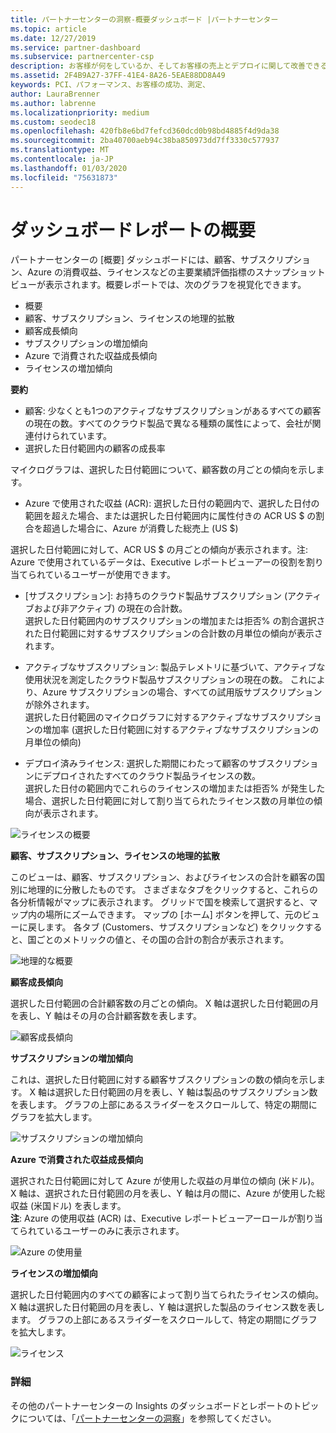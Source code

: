 ```yaml
---
title: パートナーセンターの洞察-概要ダッシュボード |パートナーセンター
ms.topic: article
ms.date: 12/27/2019
ms.service: partner-dashboard
ms.subservice: partnercenter-csp
description: お客様が何をしているか、そしてお客様の売上とデプロイに関して改善できる場所を正確に確認できます
ms.assetid: 2F4B9A27-37FF-41E4-8A26-5EAE88DD8A49
keywords: PCI、パフォーマンス、お客様の成功、測定、
author: LauraBrenner
ms.author: labrenne
ms.localizationpriority: medium
ms.custom: seodec18
ms.openlocfilehash: 420fb8e6bd7fefcd360dcd0b98bd4885f4d9da38
ms.sourcegitcommit: 2ba40700aeb94c38ba850973dd7ff3330c577937
ms.translationtype: MT
ms.contentlocale: ja-JP
ms.lasthandoff: 01/03/2020
ms.locfileid: "75631873"
---
```

# <a name="overview-dashboard-reports"></a>ダッシュボードレポートの概要 
 
パートナーセンターの [概要] ダッシュボードには、顧客、サブスクリプション、Azure の消費収益、ライセンスなどの主要業績評価指標のスナップショットビューが表示されます。概要レポートでは、次のグラフを視覚化できます。 

- 概要  
- 顧客、サブスクリプション、ライセンスの地理的拡散  
- 顧客成長傾向 
- サブスクリプションの増加傾向 
- Azure で消費された収益成長傾向 
- ライセンスの増加傾向 

**要約**

- 顧客: 少なくとも1つのアクティブなサブスクリプションがあるすべての顧客の現在の数。すべてのクラウド製品で異なる種類の属性によって、会社が関連付けられています。 
- 選択した日付範囲内の顧客の成長率 

マイクログラフは、選択した日付範囲について、顧客数の月ごとの傾向を示します。 

 
- Azure で使用された収益 (ACR): 選択した日付の範囲内で、選択した日付の範囲を超えた場合、または選択した日付範囲内に属性付きの ACR US $ の割合を超過した場合に、Azure が消費した総売上 (US $)

選択した日付範囲に対して、ACR US $ の月ごとの傾向が表示されます。注: Azure で使用されているデータは、Executive レポートビューアーの役割を割り当てられているユーザーが使用できます。 
 
- [サブスクリプション]: お持ちのクラウド製品サブスクリプション (アクティブおよび非アクティブ) の現在の合計数。  
選択した日付範囲内のサブスクリプションの増加または拒否% の割合選択された日付範囲に対するサブスクリプションの合計数の月単位の傾向が表示されます。 
 
- アクティブなサブスクリプション: 製品テレメトリに基づいて、アクティブな使用状況を測定したクラウド製品サブスクリプションの現在の数。 これにより、Azure サブスクリプションの場合、すべての試用版サブスクリプションが除外されます。  
選択した日付範囲のマイクログラフに対するアクティブなサブスクリプションの増加率 (選択した日付範囲に対するアクティブなサブスクリプションの月単位の傾向) 
 
- デプロイ済みライセンス: 選択した期間にわたって顧客のサブスクリプションにデプロイされたすべてのクラウド製品ライセンスの数。  
選択した日付の範囲内でこれらのライセンスの増加または拒否% が発生した場合、選択した日付範囲に対して割り当てられたライセンス数の月単位の傾向が表示されます。

![ライセンスの概要](images/pci/summary.png)

**顧客、サブスクリプション、ライセンスの地理的拡散** 

このビューは、顧客、サブスクリプション、およびライセンスの合計を顧客の国別に地理的に分散したものです。 さまざまなタブをクリックすると、これらの各分析情報がマップに表示されます。 グリッドで国を検索して選択すると、マップ内の場所にズームできます。 マップの [ホーム] ボタンを押して、元のビューに戻します。 各タブ (Customers、サブスクリプションなど) をクリックすると、国ごとのメトリックの値と、その国の合計の割合が表示されます。  

![地理的な概要](images/pci/geosummary.png)

**顧客成長傾向**

選択した日付範囲の合計顧客数の月ごとの傾向。 X 軸は選択した日付範囲の月を表し、Y 軸はその月の合計顧客数を表します。 

![顧客成長傾向](images/pci/customergrowth.png)

**サブスクリプションの増加傾向**

これは、選択した日付範囲に対する顧客サブスクリプションの数の傾向を示します。 X 軸は選択した日付範囲の月を表し、Y 軸は製品のサブスクリプション数を表します。 グラフの上部にあるスライダーをスクロールして、特定の期間にグラフを拡大します。 

![サブスクリプションの増加傾向](images/pci/subscriptiongrowth.png)

**Azure で消費された収益成長傾向**

選択された日付範囲に対して Azure が使用した収益の月単位の傾向 (米ドル)。 X 軸は、選択された日付範囲の月を表し、Y 軸は月の間に、Azure が使用した総収益 (米国ドル) を表します。   
**注**: Azure の使用収益 (ACR) は、Executive レポートビューアーロールが割り当てられているユーザーのみに表示されます。 

![Azure の使用量](images/pci/azureconsumed.png)

**ライセンスの増加傾向**
 
選択した日付範囲内のすべての顧客によって割り当てられたライセンスの傾向。 X 軸は選択した日付範囲の月を表し、Y 軸は選択した製品のライセンス数を表します。 グラフの上部にあるスライダーをスクロールして、特定の期間にグラフを拡大します。  

![ライセンス](images/pci/licensesgrowth.png)

### <a name="learn-more"></a>詳細

その他のパートナーセンターの Insights のダッシュボードとレポートのトピックについては、「[パートナーセンターの洞察](partner-center-insights.md)」を参照してください。